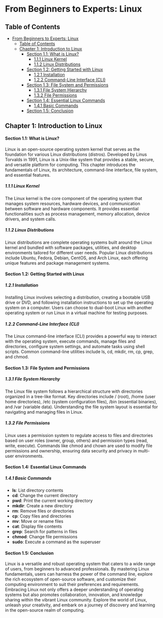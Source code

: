 # From Beginners to Experts: Linux
## Table of Contents
- [From Beginners to Experts: Linux](#from-beginners-to-experts-linux)
  - [Table of Contents](#table-of-contents)
  - [Chapter 1: Introduction to Linux](#chapter-1-introduction-to-linux)
      - [Section 1.1: What is Linux?](#section-11-what-is-linux)
        - [1.1.1 Linux Kernel](#111-linux-kernel)
        - [1.1.2 Linux Distributions](#112-linux-distributions)
      - [Section 1.2: Getting Started with Linux](#section-12-getting-started-with-linux)
        - [1.2.1 Installation](#121-installation)
        - [1.2.2 Command-Line Interface (CLI)](#122-command-line-interface-cli)
      - [Section 1.3: File System and Permissions](#section-13-file-system-and-permissions)
        - [1.3.1 File System Hierarchy](#131-file-system-hierarchy)
        - [1.3.2 File Permissions](#132-file-permissions)
      - [Section 1.4: Essential Linux Commands](#section-14-essential-linux-commands)
        - [1.4.1 Basic Commands](#141-basic-commands)
      - [Section 1.5: Conclusion](#section-15-conclusion)

## Chapter 1: Introduction to Linux

#### Section 1.1: What is Linux?

Linux is an open-source operating system kernel that serves as the foundation for various Linux distributions (distros). Developed by Linus Torvalds in 1991, Linux is a Unix-like system that provides a stable, secure, and versatile platform for computing. This chapter introduces the fundamentals of Linux, its architecture, command-line interface, file system, and essential features.

##### 1.1.1 Linux Kernel

The Linux kernel is the core component of the operating system that manages system resources, hardware devices, and communication between software and hardware components. It provides essential functionalities such as process management, memory allocation, device drivers, and system calls.

##### 1.1.2 Linux Distributions

Linux distributions are complete operating systems built around the Linux kernel and bundled with software packages, utilities, and desktop environments tailored for different user needs. Popular Linux distributions include Ubuntu, Fedora, Debian, CentOS, and Arch Linux, each offering unique features and package management systems.

#### Section 1.2: Getting Started with Linux

##### 1.2.1 Installation

Installing Linux involves selecting a distribution, creating a bootable USB drive or DVD, and following installation instructions to set up the operating system on a computer. Users can choose to dual-boot Linux with another operating system or run Linux in a virtual machine for testing purposes.

##### 1.2.2 Command-Line Interface (CLI)

The Linux command-line interface (CLI) provides a powerful way to interact with the operating system, execute commands, manage files and directories, configure system settings, and automate tasks using shell scripts. Common command-line utilities include ls, cd, mkdir, rm, cp, grep, and chmod.

#### Section 1.3: File System and Permissions

##### 1.3.1 File System Hierarchy

The Linux file system follows a hierarchical structure with directories organized in a tree-like format. Key directories include / (root), /home (user home directories), /etc (system configuration files), /bin (essential binaries), and /var (variable data). Understanding the file system layout is essential for navigating and managing files in Linux.

##### 1.3.2 File Permissions

Linux uses a permission system to regulate access to files and directories based on user roles (owner, group, others) and permission types (read, write, execute). Commands like chmod and chown are used to modify file permissions and ownership, ensuring data security and privacy in multi-user environments.

#### Section 1.4: Essential Linux Commands

##### 1.4.1 Basic Commands

- **ls**: List directory contents
- **cd**: Change the current directory
- **pwd**: Print the current working directory
- **mkdir**: Create a new directory
- **rm**: Remove files or directories
- **cp**: Copy files and directories
- **mv**: Move or rename files
- **cat**: Display file contents
- **grep**: Search for patterns in files
- **chmod**: Change file permissions
- **sudo**: Execute a command as the superuser

#### Section 1.5: Conclusion

Linux is a versatile and robust operating system that caters to a wide range of users, from beginners to advanced professionals. By mastering Linux fundamentals, users can harness the power of the command line, explore the rich ecosystem of open-source software, and customize their computing environment to suit their preferences and requirements. Embracing Linux not only offers a deeper understanding of operating systems but also promotes collaboration, innovation, and knowledge sharing within the vibrant Linux community. Explore the world of Linux, unleash your creativity, and embark on a journey of discovery and learning in the open-source realm of computing.